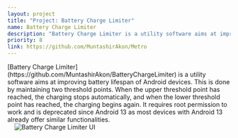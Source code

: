 ```yaml
---
layout: project
title: "Project: Battery Charge Limiter"
name: Battery Charge Limiter
description: "Battery Charge Limiter is a utility software aims at improving battery lifespan of Android devices."
priority: 8
link: https://github.com/MuntashirAkon/Metro
---
```


<div class="flex">
  <div class="layout-2-3" markdown="block">
[Battery Charge Limiter](https://github.com/MuntashirAkon/BatteryChargeLimiter) is a utility software aims at improving battery lifespan of Android devices. This is done by maintaining two threshold points. When the upper threshold point has reached, the charging stops automatically, and when the lower threshold point has reached, the charging begins again. It requires root permission to work and is deprecated since Android 13 as most devices with Android 13 already offer similar functionalities.
  </div>
  <div class="layout-1-3 center">
    <img style="max-width: 24rem; margin: 0 1rem" src="{{ '/images/bcl.png' | relative_url }}" alt="Battery Charge Limiter UI">
  </div>
</div>
